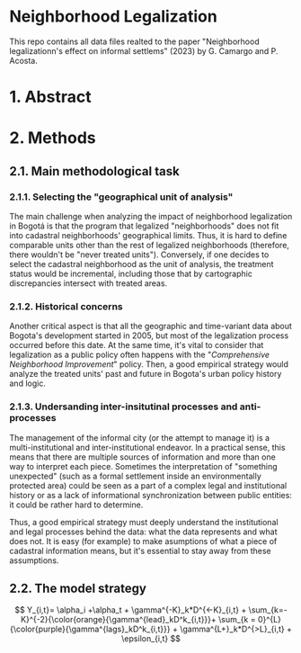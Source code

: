 # Neighborhood Legalization

This repo contains all data files realted to the paper "Neighborhood legalizationn's effect on informal settlems" (2023) by G. Camargo and P. Acosta.

# 1. Abstract

# 2. Methods

## 2.1. Main methodological task

### 2.1.1. Selecting the "geographical unit of analysis"

The main challenge when analyzing the impact of neighborhood legalization in Bogotá is that the program that legalized "neighborhoods" does not fit into cadastral neighborhoods' geographical limits. Thus, it is hard to define comparable units other than the rest of legalized neighborhoods (therefore, there wouldn't be "never treated units"). Conversely, if one decides to select the cadastral neighborhood as the unit of analysis, the treatment status would be incremental, including those that by cartographic discrepancies intersect with treated areas.

### 2.1.2. Historical concerns

Another critical aspect is that all the geographic and time-variant data about Bogota's development started in 2005, but most of the legalization process occurred before this date. At the same time, it's vital to consider that legalization as a public policy often happens with the "*Comprehensive Neighborhood Improvement*" policy. Then, a good empirical strategy would analyze the treated units' past and future in Bogota's urban policy history and logic.

### 2.1.3.  Undersanding inter-insitutinal processes and anti-processes

The management of the informal city (or the attempt to manage it) is a multi-institutional and inter-institutional endeavor. In a practical sense, this means that there are multiple sources of information and more than one way to interpret each piece. Sometimes the interpretation of "something unexpected" (such as a formal settlement inside an environmentally protected area) could be seen as a part of a complex legal and institutional history or as a lack of informational synchronization between public entities: it could be rather hard to determine.

Thus, a good empirical strategy must deeply understand the institutional and legal processes behind the data: what the data represents and what does not. It is easy (for example) to make asumptions of what a piece of cadastral information means, but it's essential to stay away from these assumptions.

## 2.2. The model strategy

$$
Y_{i,t}= \alpha_i +\alpha_t + \gamma^{-K}_k*D^{<-K}_{i,t} + \sum_{k=-K}^{-2}{\color{orange}{\gamma^{lead}_kD^k_{i,t}}}+ \sum_{k = 0}^{L}{\color{purple}{\gamma^{lags}_kD^k_{i,t}}} + \gamma^{L+}_k*D^{>L}_{i,t} + \epsilon_{i,t}
$$
